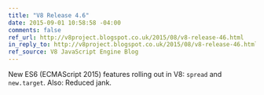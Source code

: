 ```yaml
---
title: "V8 Release 4.6"
date: 2015-09-01 10:58:58 -04:00
comments: false
ref_url: http://v8project.blogspot.co.uk/2015/08/v8-release-46.html
in_reply_to: http://v8project.blogspot.co.uk/2015/08/v8-release-46.html
ref_source: V8 JavaScript Engine Blog
---
```


New ES6 (ECMAScript 2015) features rolling out in V8: `spread` and `new.target`. Also: Reduced jank.